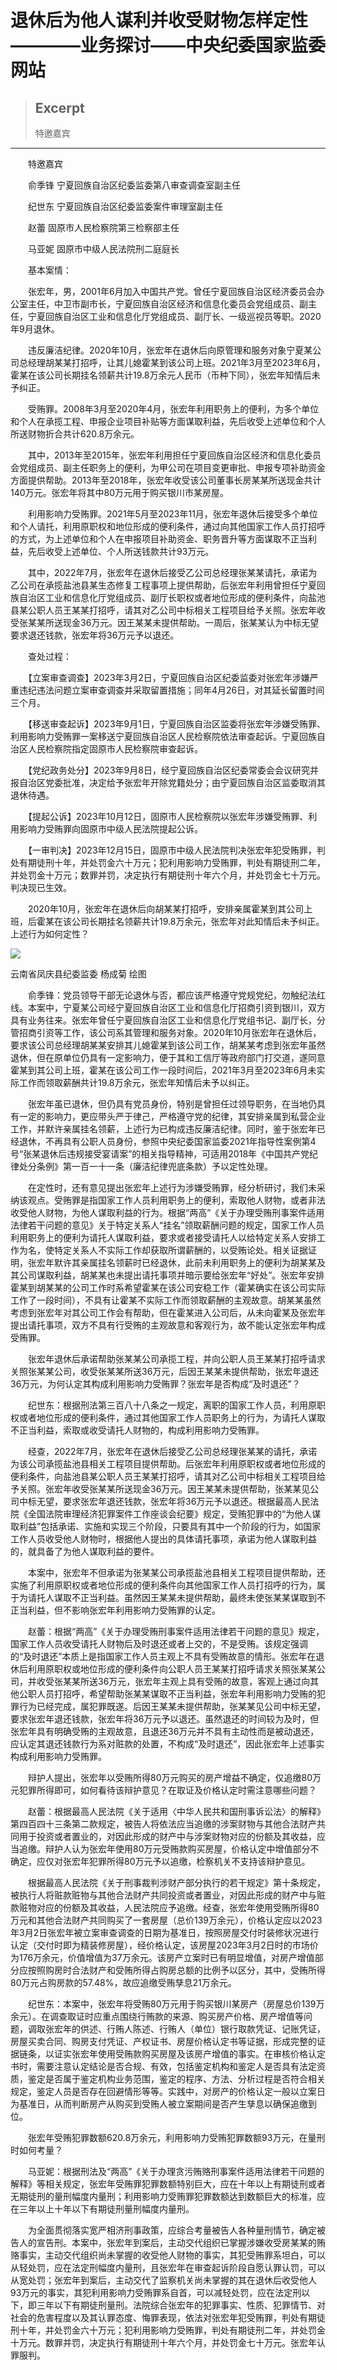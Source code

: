 
# 退休后为他人谋利并收受财物怎样定性————业务探讨——中央纪委国家监委网站

> ## Excerpt
> 特邀嘉宾

---
　　特邀嘉宾

　　俞季锋 宁夏回族自治区纪委监委第八审查调查室副主任

　　纪世东 宁夏回族自治区纪委监委案件审理室副主任

　　赵蕾 固原市人民检察院第三检察部主任

　　马亚妮 固原市中级人民法院刑二庭庭长

　　基本案情：

　　张宏年，男，2001年6月加入中国共产党。曾任宁夏回族自治区经济委员会办公室主任，中卫市副市长，宁夏回族自治区经济和信息化委员会党组成员、副主任，宁夏回族自治区工业和信息化厅党组成员、副厅长、一级巡视员等职。2020年9月退休。

　　违反廉洁纪律。2020年10月，张宏年在退休后向原管理和服务对象宁夏某公司总经理胡某某打招呼，让其儿媳霍某到该公司上班。2021年3月至2023年6月，霍某在该公司长期挂名领薪共计19.8万余元人民币（币种下同），张宏年知情后未予纠正。

　　受贿罪。2008年3月至2020年4月，张宏年利用职务上的便利，为多个单位和个人在承揽工程、申报企业项目补贴等方面谋取利益，先后收受上述单位和个人所送财物折合共计620.8万余元。

　　其中，2013年至2015年，张宏年利用担任宁夏回族自治区经济和信息化委员会党组成员、副主任职务上的便利，为甲公司在项目变更审批、申报专项补助资金方面提供帮助。2013年至2018年，张宏年收受该公司董事长房某某所送现金共计140万元。张宏年将其中80万元用于购买银川市某房屋。

　　利用影响力受贿罪。2021年5月至2023年11月，张宏年退休后接受多个单位和个人请托，利用原职权和地位形成的便利条件，通过向其他国家工作人员打招呼的方式，为上述单位和个人在申报项目补助资金、职务晋升等方面谋取不正当利益，先后收受上述单位、个人所送钱款共计93万元。

　　其中，2022年7月，张宏年在退休后接受乙公司总经理张某某请托，承诺为乙公司在承揽盐池县某生态修复工程事项上提供帮助，后张宏年利用曾担任宁夏回族自治区工业和信息化厅党组成员、副厅长职权或者地位形成的便利条件，向盐池县某公职人员王某某打招呼，请其对乙公司中标相关工程项目给予关照。张宏年收受张某某所送现金36万元。因王某某未提供帮助。一周后，张某某认为中标无望要求退还钱款，张宏年将36万元予以退还。

　　查处过程：

　　【立案审查调查】2023年3月2日，宁夏回族自治区纪委监委对张宏年涉嫌严重违纪违法问题立案审查调查并采取留置措施；同年4月26日，对其延长留置时间三个月。

　　【移送审查起诉】2023年9月1日，宁夏回族自治区监委将张宏年涉嫌受贿罪、利用影响力受贿罪一案移送宁夏回族自治区人民检察院依法审查起诉。宁夏回族自治区人民检察院指定固原市人民检察院审查起诉。

　　【党纪政务处分】2023年9月8日，经宁夏回族自治区纪委常委会会议研究并报自治区党委批准，决定给予张宏年开除党籍处分；由宁夏回族自治区监委取消其退休待遇。

　　【提起公诉】2023年10月12日，固原市人民检察院以张宏年涉嫌受贿罪、利用影响力受贿罪向固原市中级人民法院提起公诉。

　　【一审判决】2023年12月15日，固原市中级人民法院判决张宏年犯受贿罪，判处有期徒刑十年，并处罚金六十万元；犯利用影响力受贿罪，判处有期徒刑二年，并处罚金十万元；数罪并罚，决定执行有期徒刑十年六个月，并处罚金七十万元。判决现已生效。

　　2020年10月，张宏年在退休后向胡某某打招呼，安排亲属霍某到其公司上班，后霍某在该公司长期挂名领薪共计19.8万余元，张宏年对此知情后未予纠正。上述行为如何定性？

![](https://www.ccdi.gov.cn/hdjln/ywtt/202403/W020240322659463489014.jpeg)

云南省凤庆县纪委监委 杨成菊 绘图

　　俞季锋：党员领导干部无论退休与否，都应该严格遵守党规党纪，勿触纪法红线。本案中，宁夏某公司经宁夏回族自治区工业和信息化厅招商引资到银川，双方具有业务往来。张宏年曾任宁夏回族自治区工业和信息化厅党组书记、副厅长，分管招商引资等工作，该公司系其管理和服务对象。2020年10月张宏年在退休后，要求该公司总经理胡某某安排其儿媳霍某到该公司工作，胡某某考虑到张宏年虽然退休，但在原单位仍具有一定影响力，便于其和工信厅等政府部门打交道，遂同意霍某到其公司上班，霍某在该公司工作一段时间后，2021年3月至2023年6月未实际工作而领取薪酬共计19.8万余元，张宏年知情后未予以纠正。

　　张宏年虽已退休，但仍具有党员身份，特别是曾担任过领导职务，在当地仍具有一定的影响力，更应带头严于律己，严格遵守党的纪律，其安排亲属到私营企业工作，并默许亲属挂名领薪，上述行为已构成违反廉洁纪律。同时，鉴于张宏年已经退休，不再具有公职人员身份，参照中央纪委国家监委2021年指导性案例第4号“张某退休后违规接受宴请案”的相关指导精神，可适用2018年《中国共产党纪律处分条例》第一百一十一条（廉洁纪律兜底条款）予以定性处理。

　　在定性时，还有意见提出张宏年上述行为涉嫌受贿罪，经分析研讨，我们未采纳该观点。受贿罪是指国家工作人员利用职务上的便利，索取他人财物，或者非法收受他人财物，为他人谋取利益的行为。根据“两高”《关于办理受贿刑事案件适用法律若干问题的意见》关于特定关系人“挂名”领取薪酬问题的规定，国家工作人员利用职务上的便利为请托人谋取利益，要求或者接受请托人以给特定关系人安排工作为名，使特定关系人不实际工作却获取所谓薪酬的，以受贿论处。相关证据证明，张宏年默许其亲属挂名领薪时已经退休，此前未利用职务上的便利为胡某某及其公司谋取利益，胡某某也未提出请托事项并暗示要给张宏年“好处”。张宏年安排霍某到胡某某的公司工作时系希望霍某在该公司安稳工作（霍某确实在该公司实际工作了一段时间），不具有让霍某不实际工作而领取薪酬的主观故意。胡某某虽然考虑到张宏年对其公司工作会有帮助，但在霍某进入公司后，从未向霍某及张宏年提出请托事项，双方不具有行受贿的主观故意和客观行为，故不能认定张宏年构成受贿罪。

　　张宏年退休后承诺帮助张某某公司承揽工程，并向公职人员王某某打招呼请求关照张某某公司，收受张某某所送36万元，后因王某某未提供帮助，张宏年退还36万元，为何认定其构成利用影响力受贿罪？张宏年是否构成“及时退还”？

　　纪世东：根据刑法第三百八十八条之一规定，离职的国家工作人员，利用原职权或者地位形成的便利条件，通过其他国家工作人员职务上的行为，为请托人谋取不正当利益，索取或收受请托人财物的，构成利用影响力受贿罪。

　　经查，2022年7月，张宏年在退休后接受乙公司总经理张某某的请托，承诺为该公司承揽盐池县相关工程项目提供帮助。后张宏年利用原职权或者地位形成的便利条件，向盐池县某公职人员王某某打招呼，请其对乙公司中标相关工程项目给予关照。张宏年收受张某某所送现金36万元。因王某某未提供帮助，张某某见公司中标无望，要求张宏年退还钱款，张宏年将36万元予以退还。根据最高人民法院《全国法院审理经济犯罪案件工作座谈会纪要》规定，受贿犯罪中的“为他人谋取利益”包括承诺、实施和实现三个阶段，只要具有其中一个阶段的行为，如国家工作人员收受他人财物时，根据他人提出的具体请托事项，承诺为他人谋取利益的，就具备了为他人谋取利益的要件。

　　本案中，张宏年不但承诺为张某某公司承揽盐池县相关工程项目提供帮助，还实施了利用原职权或者地位形成的便利条件向其他国家工作人员打招呼的行为，属于为请托人谋取不正当利益。虽然因王某某未提供帮助，最终未使张某某谋取到不正当利益，但不影响张宏年利用影响力受贿罪的认定。

　　赵蕾：根据“两高”《关于办理受贿刑事案件适用法律若干问题的意见》规定，国家工作人员收受请托人财物后及时退还或者上交的，不是受贿。该规定强调的“及时退还”本质上是指国家工作人员主观上不具有受贿故意的情形。张宏年在退休后利用原职权或地位形成的便利条件向公职人员王某某打招呼请求关照张某某公司，并收受张某某所送36万元，张宏年主观上具有受贿的故意，客观上通过向其他公职人员打招呼，希望帮助张某某谋取不正当利益，张宏年利用影响力受贿的犯罪行为已经完成，属犯罪既遂。后因王某某未提供帮助，张某某见公司中标无望，要求张宏年退还钱款，张宏年将36万元予以退还。虽然退还的时间较为及时，但张宏年具有明确受贿的主观故意，且退还36万元并不具有主动性而是被动退还，应认定其退还钱款行为系对赃款的处置，不构成“及时退还”，因此张宏年上述事实构成利用影响力受贿罪。

　　辩护人提出，张宏年以受贿所得80万元购买的房产增益不确定，仅追缴80万元犯罪所得即可，如何看待该辩护意见？在取证及价格认定时需注意哪些问题？

　　赵蕾：根据最高人民法院《关于适用〈中华人民共和国刑事诉讼法〉的解释》第四百四十三条第二款规定，被告人将依法应当追缴的涉案财物与其他合法财产共同用于投资或者置业的，对因此形成的财产中与涉案财物对应的份额及其收益，应当追缴。辩护人认为张宏年使用80万元受贿款购买房屋，价格认定中增值部分不确定，应仅对张宏年犯罪所得80万元予以追缴，检察机关不支持该辩护意见。

　　根据最高人民法院《关于刑事裁判涉财产部分执行的若干规定》第十条规定，被执行人将赃款赃物与其他合法财产共同投资或者置业，对因此形成的财产中与赃款赃物对应的份额及其收益，人民法院应予追缴。经查，张宏年使用受贿所得80万元和其他合法财产共同购买了一套房屋（总价139万余元），价格认定应以2023年3月2日张宏年被立案审查调查的日期为基准日，按照房屋交付时装修状况进行认定（交付时即为精装修房屋），经价格认定，该房屋2023年3月2日时的市场价为176万余元，价值增值为37万余元。该房产立案时已有明显增值，对房产增值部分应按照购房时合法财产和受贿所得占购房总额的比例予以区分，其中，受贿所得80万元占购房款的57.48%，故应追缴受贿孳息21万余元。

　　纪世东：本案中，张宏年将受贿80万元用于购买银川某房产（房屋总价139万余元）。在调查取证时应重点围绕行贿款的来源、购买房产价格、房产增值等问题，调取张宏年的供述、行贿人陈述、行贿人（单位）银行取款凭证、记账凭证，房屋买卖合同、购房支付凭证、产权证书、房屋价格认定书等证据，形成完整的证据链条，以证实张宏年使用受贿款购买房屋及该房产增值的事实。在审核价格认定书时，需要注意认定结论是否合规、有效，包括鉴定机构和鉴定人是否具有法定资质，鉴定是否属于鉴定机构业务范围，鉴定的程序、方法、分析过程是否符合相关规定，鉴定人员是否存在回避情形等等。实践中，对房产的价格认定一般以立案日为基准日，从而判断房产从购买到受贿人被立案期间是否产生孳息以确保追缴到位。

　　张宏年受贿犯罪数额620.8万余元，利用影响力受贿犯罪数额93万元，在量刑时如何考量？

　　马亚妮：根据刑法及“两高”《关于办理贪污贿赂刑事案件适用法律若干问题的解释》等相关规定，张宏年受贿罪犯罪数额特别巨大，应在十年以上有期徒刑或者无期徒刑的量刑幅度内量刑；利用影响力受贿罪犯罪数额达到数额巨大的标准，应在三年以上十年以下有期徒刑量刑幅度内量刑。

　　为全面贯彻落实宽严相济刑事政策，应综合考量被告人各种量刑情节，确定被告人的宣告刑。本案中，张宏年到案后，主动交代组织已掌握涉嫌收受房某某的贿赂事实，主动交代组织尚未掌握的收受他人财物的事实，其犯受贿罪系坦白，可以从轻处罚，应在法定刑幅度内量刑，且张宏年在审查起诉阶段自愿认罪认罚，可以从宽处罚；张宏年到案后，主动交代了监察机关尚未掌握的其在退休后收受他人93万元的事实，其犯利用影响力受贿罪系自首，可以减轻处罚，应在法定刑以下，即三年以下有期徒刑量刑。法院综合张宏年的犯罪事实、性质、犯罪情节、对社会的危害程度以及其认罪态度、悔罪表现，依法对张宏年犯受贿罪，判处有期徒刑十年，并处罚金六十万元；犯利用影响力受贿罪，判处有期徒刑二年，并处罚金十万元。数罪并罚，决定执行有期徒刑十年六个月，并处罚金七十万元。张宏年认罪服判。
